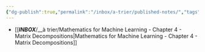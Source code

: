 ```yaml
---
{"dg-publish":true,"permalink":"/inbox/a-trier/published-notes/","tags":"gardenEntry"}
---
```


- [[___INBOX___/__à trier/Mathematics for Machine Learning - Chapter 4 - Matrix Decompositions|Mathematics for Machine Learning - Chapter 4 - Matrix Decompositions]]
